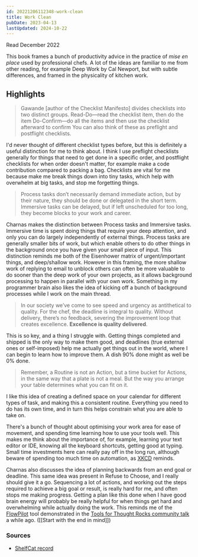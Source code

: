 ```yaml
---
id: 20221206112348-work-clean
title: Work Clean
pubDate: 2023-04-13
lastUpdated: 2024-10-22
---
```


Read December 2022

This book frames a bunch of productivity advice in the practice of _mise en place_ used by professional chefs. A lot of the ideas are familiar to me from other reading, for example Deep Work by Cal Newport, but with subtle differences, and framed in the physicality of kitchen work.

## Highlights

> Gawande [author of the Checklist Manifesto] divides checklists into two distinct groups. Read-Do—read the checklist item, then do the item Do-Confirm—do all the items and then use the checklist afterward to confirm You can also think of these as preflight and postflight checklists.

I'd never thought of different checklist types before, but this is definitely a useful distinction for me to think about. I think I use preflight checklists generally for things that need to get done in a specific order, and postflight checklists for when order doesn't matter, for example make a code contribution compared to packing a bag. Checklists are vital for me because make me break things down into tiny tasks, which help with overwhelm at big tasks, and stop me forgetting things.

> Process tasks don’t necessarily demand immediate action, but by their nature, they should be done or delegated in the short term. Immersive tasks can be delayed, but if left unscheduled for too long, they become blocks to your work and career.

Charnas makes the distinction between Process tasks and Immersive tasks. Immersive time is spent doing things that require your deep attention, and only you can do largely independently of external things. Process tasks are generally smaller bits of work, but which enable others to do other things in the background once you have given your small piece of input. This distinction reminds me both of the Eisenhower matrix of urgent/important things, and deep/shallow work. However in this framing, the more shallow work of replying to email to unblock others can often be more valuable to do sooner than the deep work of your own projects, as it allows background processing to happen in parallel with your own work. Something in my programmer brain also likes the idea of kicking off a bunch of background processes while I work on the main thread.

> In our society we’ve come to see speed and urgency as antithetical to quality. For the chef, the deadline is integral to quality. Without delivery, there’s no feedback, severing the improvement loop that creates excellence. **Excellence is quality delivered**.

This is so key, and a thing I struggle with. Getting things completed and shipped is the only way to make them good, and deadlines (true external ones or self-imposed) help me actually get things out in the world, where I can begin to learn how to improve them. A dish 90% done might as well be 0% done.

> Remember, a Routine is not an Action, but a time bucket for Actions, in the same way that a plate is not a meal. But the way you arrange your table determines what you can fit on it.

I like this idea of creating a defined space on your calendar for different types of task, and making this a consistent routine. Everything you need to do has its own time, and in turn this helps constrain what you are able to take on.

There's a bunch of thought about optimising your work area for ease of movement, and spending time learning how to use your tools well. This makes me think about the importance of, for example, learning your text editor or IDE, knowing all the keyboard shortcuts, getting good at typing. Small time investments here can really pay off in the long run, although beware of spending too much time on automation, as [XKCD](https://xkcd.com/1205/) reminds.

Charnas also discusses the idea of planning backwards from an end goal or deadline. This same idea was present in Refuse to Choose, and I really should give it a go. Sequencing a lot of actions, and working out the steps required to achieve a big goal or result, is really hard for me, and often stops me making progress. Getting a plan like this done when I have good brain energy will probably be really helpful for when things get hard and overwhelming while actually doing the work. This reminds me of the [FlowPilot](https://www.flowpilot.co/) tool demonstrated in the [Tools for Thought Rocks community talk](https://www.youtube.com/watch?v=t6uhvFGPUE0) a while ago. ([[Start with the end in mind]])

### Sources

- [ShelfCat record](https://www.shelf-cat.com/edition/JxnKqVwl)
